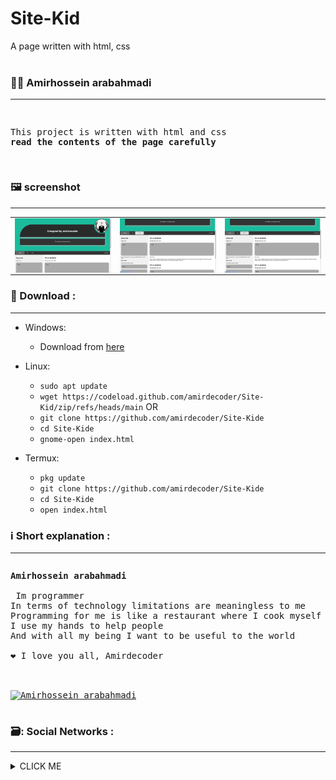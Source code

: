 # Site-Kid
A page written with html, css
<br>
<br>


### :person_curly_hair: Amirhossein arabahmadi
 ___
  
<pre>
<p>
This project is written with html and css
<b>read the contents of the page carefully</b>
</p>
</pre>
 
 ### :framed_picture: screenshot
 ___
 
<table>
  <tr>
    <td>
     <img align="center" src="https://github.com/amirdecoder/Site-Kid/blob/main/Screenshot/Screenshot%20(68).png" />
   </td>
    <td>
     <img align="center" src="https://github.com/amirdecoder/Site-Kid/blob/main/Screenshot/Screenshot%20(69).png" />
   </td>
    <td>
     <img align="center" src="https://github.com/amirdecoder/Site-Kid/blob/main/Screenshot/Screenshot%20(69).png" />
   </td>
  </tr>
</table>
 
 
 ### :envelope_with_arrow: Download :
 ___
* Windows:
  * Download from [here](https://codeload.github.com/amirdecoder/Site-Kid/zip/refs/heads/main)

* Linux:
  * `sudo apt update`
  * `wget https://codeload.github.com/amirdecoder/Site-Kid/zip/refs/heads/main`
  OR
  * `git clone https://github.com/amirdecoder/Site-Kide`
  * `cd Site-Kide`
  * `gnome-open index.html`

* Termux:
  * `pkg update`
  * `git clone https://github.com/amirdecoder/Site-Kide`
  * `cd Site-Kide`
  * `open index.html `

### :information_source: Short explanation :
___

<pre>
<p><strong>Amirhossein arabahmadi</strong>
 
 Im programmer
In terms of technology limitations are meaningless to me
Programming for me is like a restaurant where I cook myself and I enjoy the taste of food
I use my hands to help people
And with all my being I want to be useful to the world

❤️ I love you all, Amirdecoder
</p>
<a href="https://github.com/amirdecoder">
<img align="center" width="240" src="https://s27.picofile.com/file/8457301368/IMG_20221214_031628_357.jpg" alt="Amirhossein arabahmadi" />
</a>
</pre>

 ### 🗃️: Social Networks :
 ___
 
 <details><summary>CLICK ME</summary>
<p>

#### Github :

```ruby
   https://Github.com/amirdecoder
```
 
 #### Instagram :

```ruby
   https://instagram.com/amirdecoder
```
 
 #### Discord :

```ruby
   amir0026a#6625
```

 #### Telegram :

```ruby
   https://t.me/amirdecoder
``` 
 
</p>
</details>
